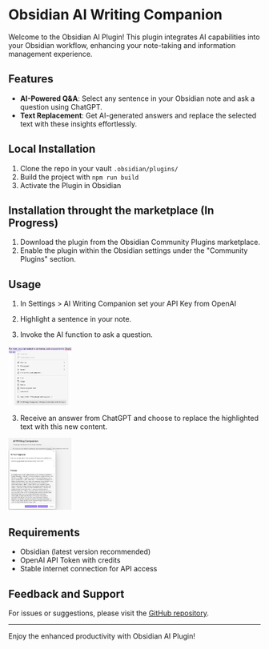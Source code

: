 # Obsidian AI Writing Companion

Welcome to the Obsidian AI Plugin! This plugin integrates AI capabilities into your Obsidian workflow, enhancing your note-taking and information management experience.

## Features

- **AI-Powered Q&A**: Select any sentence in your Obsidian note and ask a question using ChatGPT.
- **Text Replacement**: Get AI-generated answers and replace the selected text with these insights effortlessly.

## Local Installation

1. Clone the repo in your vault `.obsidian/plugins/`
2. Build the project with `npm run build`
3. Activate the Plugin in Obsidian

## Installation throught the marketplace (In Progress)

1. Download the plugin from the Obsidian Community Plugins marketplace.
2. Enable the plugin within the Obsidian settings under the "Community Plugins" section.

## Usage

1. In Settings > AI Writing Companion set your API Key from OpenAI

2. Highlight a sentence in your note.

3. Invoke the AI function to ask a question.

<p align="left">
  <img src="images/context_menu.png" width="25%">
</p>

3. Receive an answer from ChatGPT and choose to replace the highlighted text with this new content.

<p align="left">
  <img src="images/example.png" width="25%">
</p>

## Requirements

- Obsidian (latest version recommended)
- OpenAI API Token with credits
- Stable internet connection for API access

## Feedback and Support

For issues or suggestions, please visit the [GitHub repository](https://github.com/Dref360/obsidian-ai-companion).

---

Enjoy the enhanced productivity with Obsidian AI Plugin!